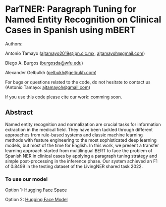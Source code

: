 # ParTNER: Paragraph Tuning for Named Entity Recognition on Clinical Cases in Spanish using mBERT

Authors:

Antonio Tamayo (ajtamayo2019@ipn.cic.mx, ajtamayoh@gmail.com)

Diego A. Burgos (burgosda@wfu.edu)

Alexander Gelbulkh (gelbukh@gelbukh.com)

For bugs or questions related to the code, do not hesitate to contact us (Antonio Tamayo: ajtamayoh@gmail.com)

If you use this code please cite our work: comming soon.

## Abstract

Named entity recognition and normalization are crucial tasks for information extraction in the medical field. They have been tackled through different approaches from rule-based systems and classic machine learning methods with feature engineering to the most sophisticated deep learning models, but most of the time for English. In this work, we present a transfer learning approach started from multilingual BERT to face the problem of Spanish NER in clinical cases by applying a paragraph tuning strategy and simple post-processing in the inference phase. Our system achieved an F1 of 0.8499 in the testing dataset of the LivingNER shared task 2022.

### To use our model

Option 1: [Hugging Face Space](https://huggingface.co/spaces/ajtamayoh/NLP-CIC-WFU_LivingNER)

Option 2: [Hugging Face Model](https://huggingface.co/ajtamayoh/NLP-CIC-WFU_Clinical_Cases_NER_Sents_tokenized_mBERT_cased_fine_tuned)
